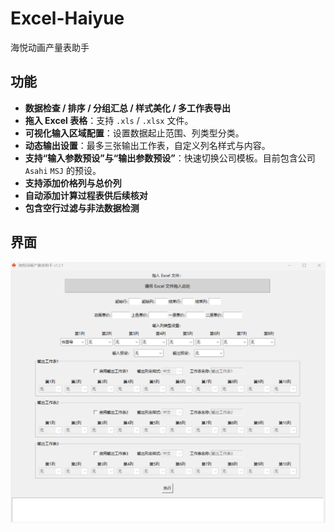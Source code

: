 # Excel-Haiyue
海悦动画产量表助手

## 功能
- **数据检查 / 排序 / 分组汇总 / 样式美化 / 多工作表导出**
- **拖入 Excel 表格**：支持 `.xls` / `.xlsx` 文件。
- **可视化输入区域配置**：设置数据起止范围、列类型分类。
- **动态输出设置**：最多三张输出工作表，自定义列名样式与内容。
- **支持“输入参数预设”与“输出参数预设”**：快速切换公司模板。目前包含公司 `Asahi` `MSJ` 的预设。
- **支持添加价格列与总价列**
- **自动添加计算过程表供后续核对**
- **包含空行过滤与非法数据检测**

## 界面
![screenshots](https://github.com/wtf729/Excel-Haiyue/blob/b990553ec0910c047fd140fbfdaea5d5854c834a/screenshot.png?raw=true)
